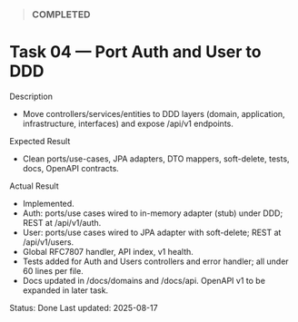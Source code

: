 <!--
File: 04-port-auth-and-user-ddd.md
Purpose: Task log for porting Auth and User modules to DDD structure under /api/v1.
All Rights Reserved. Arodi Emmanuel
-->

> ### COMPLETED

# Task 04 — Port Auth and User to DDD

Description

- Move controllers/services/entities to DDD layers (domain, application,
  infrastructure, interfaces) and expose /api/v1 endpoints.

Expected Result

- Clean ports/use-cases, JPA adapters, DTO mappers, soft-delete, tests, docs,
  OpenAPI contracts.

Actual Result

- Implemented.
- Auth: ports/use cases wired to in-memory adapter (stub) under DDD; REST at
  /api/v1/auth.
- User: ports/use cases wired to JPA adapter with soft-delete; REST at
  /api/v1/users.
- Global RFC7807 handler, API index, v1 health.
- Tests added for Auth and Users controllers and error handler; all under 60
  lines per file.
- Docs updated in /docs/domains and /docs/api. OpenAPI v1 to be expanded in
  later task.

Status: Done Last updated: 2025-08-17
